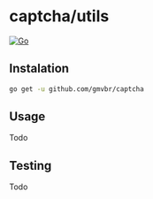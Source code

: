 # captcha/utils

[![Go](https://github.com/gmvbr/captcha/actions/workflows/go.yml/badge.svg)](https://github.com/gmvbr/captcha/actions/workflows/go.yml)

## Instalation

```bash
go get -u github.com/gmvbr/captcha
```

## Usage

Todo

## Testing

Todo
